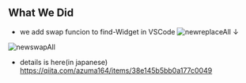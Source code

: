 ## What We Did
- we add swap funcion to find-Widget in VSCode
![newreplaceAll](https://user-images.githubusercontent.com/72491208/141957839-dc9de207-0243-43c2-92cd-c3ff5ba0c61d.gif)
↓


![newswapAll](https://user-images.githubusercontent.com/72491208/141957854-8dd71bb5-60bc-4654-acf2-21bb3c3ad7fe.gif)
- details is here(in japanese)
https://qiita.com/azuma164/items/38e145b5bb0a177c0049
